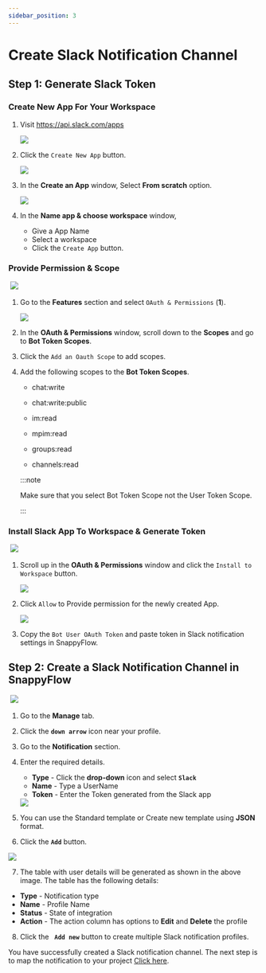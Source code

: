```yaml
---
sidebar_position: 3 
---
```

# Create Slack Notification Channel

## Step 1: Generate Slack Token
### Create New App For Your Workspace

1. Visit https://api.slack.com/apps

   <img src="/img/Notifications/Slack/image_4.png" />

2. Click the `Create New App` button.

   <img src="/img/Notifications/Slack/image_7.png" />

3. In the **Create an App** window, Select **From scratch** option.

   <img src="/img/Notifications/Slack/image_8.png" />

4. In the **Name app & choose workspace** window,

   - Give a App Name
   - Select a workspace 
   - Click the `Create App` button.

### Provide Permission & Scope

​       <img src="/img/Notifications/Slack/image_10.png" />

1. Go to the **Features** section and select `OAuth & Permissions` (**1**).

   <img src="/img/Notifications/Slack/image_11.png" />

2. In the **OAuth & Permissions** window, scroll down to the **Scopes** and go to **Bot Token Scopes**.

3. Click the `Add an Oauth Scope` to add scopes.

4. Add the following scopes to the **Bot Token Scopes**.

   - chat:write

   - chat:write:public
   - im:read
   - mpim:read
   - groups:read
   - channels:read

   :::note

   Make sure that you select Bot Token Scope not the User Token Scope. 

   :::

### Install Slack App To Workspace & Generate Token

​       <img src="/img/Notifications/Slack/image_13.png" />

1. Scroll up in the **OAuth & Permissions** window and click the `Install to Workspace` button.

   <img src="/img/Notifications/Slack/image_14.png" />

2. Click `Allow` to Provide permission for the newly created App.

   <img src="/img/Notifications/Slack/image_15.png" />

3. Copy the `Bot User OAuth Token` and paste token in Slack notification settings in SnappyFlow.

## Step 2: Create a Slack Notification Channel in SnappyFlow

​       <img src="/img/Notifications/Slack/image_18.png" />

1. Go to the **Manage** tab.

2. Click the **`down arrow`**  icon near your profile.

3. Go to the **Notification** section.

4. Enter the required details.

   - **Type** - Click the **drop-down** icon and select **`Slack`**
   - **Name** - Type a UserName
   - **Token** - Enter the Token generated from the Slack app

   <img src="/img/Notifications/Slack/image_19.png" />

5. You can use the Standard template or Create new template using **JSON** format.

6. Click the **`Add`** button.

<img src="/img/Notifications/Slack/image_20.png" />

7. The table with user details will be generated as shown in the above image. The table has the following details:

- **Type** - Notification type
- **Name** - Profile Name
- **Status** - State of integration
- **Action** - The action column has options to **Edit** and **Delete** the profile

8. Click the **` Add new`**  button to create multiple Slack notification profiles.

You have successfully created a Slack notification channel. The next step is to map the notification to your project [Click here](/docs/Alerts_notifications/Notifications/Map_Notification_Alerts/map_projects_to_channels).


